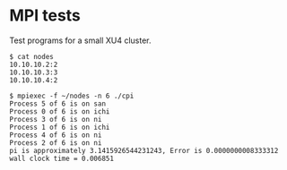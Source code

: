 # MPI tests

Test programs for a small XU4 cluster.

```shell
$ cat nodes
10.10.10.2:2
10.10.10.3:3
10.10.10.4:2

$ mpiexec -f ~/nodes -n 6 ./cpi
Process 5 of 6 is on san
Process 0 of 6 is on ichi
Process 3 of 6 is on ni
Process 1 of 6 is on ichi
Process 4 of 6 is on ni
Process 2 of 6 is on ni
pi is approximately 3.1415926544231243, Error is 0.0000000008333312
wall clock time = 0.006851
```
